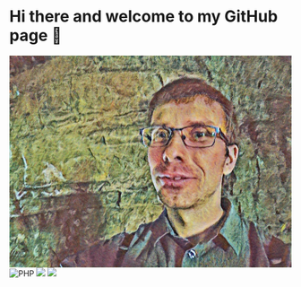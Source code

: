 # Hi there and welcome to my GitHub page 👋

<!--
**GeorgiNiagulov/GeorgiNiagulov** is a ✨ _special_ ✨ repository because its `README.md` (this file) appears on your GitHub profile.

Here are some ideas to get you started:

- 🔭 I’m currently working on ...
- 🌱 I’m currently learning ...
- 👯 I’m looking to collaborate on ...
- 🤔 I’m looking for help with ...
- 💬 Ask me about ...
- 📫 How to reach me: ...
- 😄 Pronouns: ...
- ⚡ Fun fact: ...
-->
<img src="/SlQU3mbWmPLSsMYg_20180812_154823.png" alt="banner" align="center" />
<img alt="PHP" src="https://img.shields.io/badge/PHP-777BB4?logo=php&logoColor=white&style=for-the-badge" />
<img src="https://github-readme-stats.vercel.app/api?username=GeorgiNiagulov&count_private=true&title_color=FD9047&icon_color=FD9047&text_color=0C2233&custom_title=Georgi+Niagulov's+GitHub+Stats&show_icons=true" />
<img
  src="https://github-readme-stats.vercel.app/api/top-langs/?username=GeorgiNiagulov"
/>
